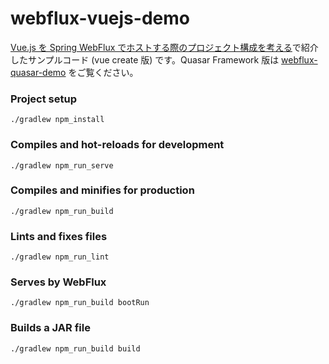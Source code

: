 # webflux-vuejs-demo

[Vue.js を Spring WebFlux でホストする際のプロジェクト構成を考える](https://mikan.github.io/2018/07/28/desigining-project-layout-of-vuejs-that-serving-on-spring-webflux/)で紹介したサンプルコード (vue create 版) です。Quasar Framework 版は [webflux-quasar-demo](https://github.com/mikan/webflux-quasar-demo) をご覧ください。

### Project setup

```
./gradlew npm_install
```

### Compiles and hot-reloads for development

```
./gradlew npm_run_serve
```

### Compiles and minifies for production

```
./gradlew npm_run_build
```

### Lints and fixes files

```
./gradlew npm_run_lint
```

### Serves by WebFlux

```
./gradlew npm_run_build bootRun
```

### Builds a JAR file

```
./gradlew npm_run_build build
```
